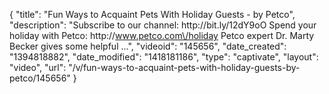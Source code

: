 {
    "title": "Fun Ways to Acquaint Pets With Holiday Guests - by Petco",
    "description": "Subscribe to our channel: http:\/\/bit.ly\/12dY9oO Spend your holiday with Petco: http:\/\/www.petco.com\/holiday Petco expert Dr. Marty Becker gives some helpful ...",
    "videoid": "145656",
    "date_created": "1394818882",
    "date_modified": "1418181186",
    "type": "captivate",
    "layout": "video",
    "url": "\/v\/fun-ways-to-acquaint-pets-with-holiday-guests-by-petco\/145656"
}